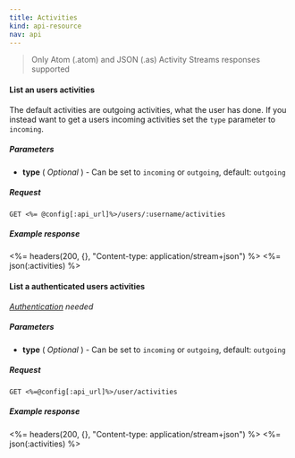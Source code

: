 ```yaml
---
title: Activities
kind: api-resource
nav: api
---
```


> Only Atom (.atom) and JSON (.as) Activity Streams responses supported

#### List an users activities

The default activities are outgoing activities, what the user has done.
If you instead want to get a users incoming activities set the `type`
parameter to `incoming`.

##### Parameters

* **type** ( _Optional_ ) - Can be set to `incoming` or `outgoing`, default: `outgoing`

##### Request

```
GET <%= @config[:api_url]%>/users/:username/activities
```

##### Example response

<%= headers(200, {}, "Content-type: application/stream+json") %>
<%= json(:activities) %>

#### List a authenticated users activities

*[Authentication](#authenticated_call) needed*

##### Parameters

* **type** ( _Optional_ ) - Can be set to `incoming` or `outgoing`, default: `outgoing`

##### Request

```
GET <%=@config[:api_url]%>/user/activities
```

##### Example response

<%= headers(200, {}, "Content-type: application/stream+json") %>
<%= json(:activities) %>
